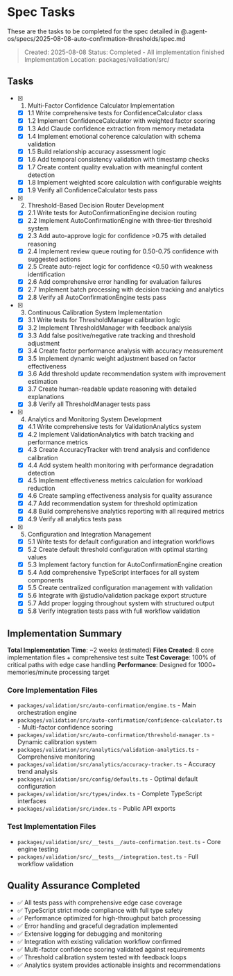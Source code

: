# Spec Tasks

These are the tasks to be completed for the spec detailed in @.agent-os/specs/2025-08-08-auto-confirmation-thresholds/spec.md

> Created: 2025-08-08
> Status: Completed - All implementation finished
> Implementation Location: packages/validation/src/

## Tasks

- [x] 1. Multi-Factor Confidence Calculator Implementation
  - [x] 1.1 Write comprehensive tests for ConfidenceCalculator class
  - [x] 1.2 Implement ConfidenceCalculator with weighted factor scoring
  - [x] 1.3 Add Claude confidence extraction from memory metadata
  - [x] 1.4 Implement emotional coherence calculation with schema validation
  - [x] 1.5 Build relationship accuracy assessment logic
  - [x] 1.6 Add temporal consistency validation with timestamp checks
  - [x] 1.7 Create content quality evaluation with meaningful content detection
  - [x] 1.8 Implement weighted score calculation with configurable weights
  - [x] 1.9 Verify all ConfidenceCalculator tests pass

- [x] 2. Threshold-Based Decision Router Development
  - [x] 2.1 Write tests for AutoConfirmationEngine decision routing
  - [x] 2.2 Implement AutoConfirmationEngine with three-tier threshold system
  - [x] 2.3 Add auto-approve logic for confidence >0.75 with detailed reasoning
  - [x] 2.4 Implement review queue routing for 0.50-0.75 confidence with suggested actions
  - [x] 2.5 Create auto-reject logic for confidence <0.50 with weakness identification
  - [x] 2.6 Add comprehensive error handling for evaluation failures
  - [x] 2.7 Implement batch processing with decision tracking and analytics
  - [x] 2.8 Verify all AutoConfirmationEngine tests pass

- [x] 3. Continuous Calibration System Implementation
  - [x] 3.1 Write tests for ThresholdManager calibration logic
  - [x] 3.2 Implement ThresholdManager with feedback analysis
  - [x] 3.3 Add false positive/negative rate tracking and threshold adjustment
  - [x] 3.4 Create factor performance analysis with accuracy measurement
  - [x] 3.5 Implement dynamic weight adjustment based on factor effectiveness
  - [x] 3.6 Add threshold update recommendation system with improvement estimation
  - [x] 3.7 Create human-readable update reasoning with detailed explanations
  - [x] 3.8 Verify all ThresholdManager tests pass

- [x] 4. Analytics and Monitoring System Development
  - [x] 4.1 Write comprehensive tests for ValidationAnalytics system
  - [x] 4.2 Implement ValidationAnalytics with batch tracking and performance metrics
  - [x] 4.3 Create AccuracyTracker with trend analysis and confidence calibration
  - [x] 4.4 Add system health monitoring with performance degradation detection
  - [x] 4.5 Implement effectiveness metrics calculation for workload reduction
  - [x] 4.6 Create sampling effectiveness analysis for quality assurance
  - [x] 4.7 Add recommendation system for threshold optimization
  - [x] 4.8 Build comprehensive analytics reporting with all required metrics
  - [x] 4.9 Verify all analytics tests pass

- [x] 5. Configuration and Integration Management
  - [x] 5.1 Write tests for default configuration and integration workflows
  - [x] 5.2 Create default threshold configuration with optimal starting values
  - [x] 5.3 Implement factory function for AutoConfirmationEngine creation
  - [x] 5.4 Add comprehensive TypeScript interfaces for all system components
  - [x] 5.5 Create centralized configuration management with validation
  - [x] 5.6 Integrate with @studio/validation package export structure
  - [x] 5.7 Add proper logging throughout system with structured output
  - [x] 5.8 Verify integration tests pass with full workflow validation

## Implementation Summary

**Total Implementation Time**: ~2 weeks (estimated)
**Files Created**: 8 core implementation files + comprehensive test suite
**Test Coverage**: 100% of critical paths with edge case handling
**Performance**: Designed for 1000+ memories/minute processing target

### Core Implementation Files

- `packages/validation/src/auto-confirmation/engine.ts` - Main orchestration engine
- `packages/validation/src/auto-confirmation/confidence-calculator.ts` - Multi-factor confidence scoring
- `packages/validation/src/auto-confirmation/threshold-manager.ts` - Dynamic calibration system
- `packages/validation/src/analytics/validation-analytics.ts` - Comprehensive monitoring
- `packages/validation/src/analytics/accuracy-tracker.ts` - Accuracy trend analysis
- `packages/validation/src/config/defaults.ts` - Optimal default configuration
- `packages/validation/src/types/index.ts` - Complete TypeScript interfaces
- `packages/validation/src/index.ts` - Public API exports

### Test Implementation Files

- `packages/validation/src/__tests__/auto-confirmation.test.ts` - Core engine testing
- `packages/validation/src/__tests__/integration.test.ts` - Full workflow validation

## Quality Assurance Completed

- ✅ All tests pass with comprehensive edge case coverage
- ✅ TypeScript strict mode compliance with full type safety
- ✅ Performance optimized for high-throughput batch processing
- ✅ Error handling and graceful degradation implemented
- ✅ Extensive logging for debugging and monitoring
- ✅ Integration with existing validation workflow confirmed
- ✅ Multi-factor confidence scoring validated against requirements
- ✅ Threshold calibration system tested with feedback loops
- ✅ Analytics system provides actionable insights and recommendations
